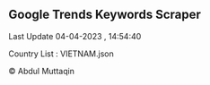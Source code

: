 

## Google Trends Keywords Scraper 
 
Last Update 04-04-2023 , 14:54:40

Country List :
VIETNAM.json



© Abdul Muttaqin 
